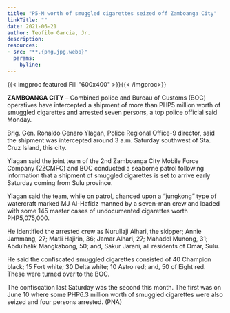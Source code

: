 ```yaml
---
title: "P5-M worth of smuggled cigarettes seized off Zamboanga City"
linkTitle: ""
date: 2021-06-21
author: Teofilo Garcia, Jr.
description:
resources:
- src: "**.{png,jpg,webp}"
  params:
    byline: 
---
```

{{< imgproc featured Fill "600x400" >}}{{< /imgproc>}}

**ZAMBOANGA CITY** –  Combined police and Bureau of Customs (BOC) operatives have intercepted a shipment of more than PHP5 million worth of smuggled cigarettes and arrested seven persons, a top police official said Monday.

Brig. Gen. Ronaldo Genaro Ylagan, Police Regional Office-9 director, said the shipment was intercepted around 3 a.m. Saturday southwest of Sta. Cruz Island, this city.

Ylagan said the joint team of the 2nd Zamboanga City Mobile Force Company (2ZCMFC) and BOC conducted a seaborne patrol following information that a shipment of smuggled cigarettes is set to arrive early Saturday coming from Sulu province.

Ylagan said the team, while on patrol, chanced upon a “jungkong” type of watercraft marked MJ Al-Hafidz manned by a seven-man crew and loaded with some 145 master cases of undocumented cigarettes worth PHP5,075,000.

He identified the arrested crew as Nurullaji Alhari, the skipper; Annie Jammang, 27; Matli Hajirin, 36; Jamar Alhari, 27; Mahadel Munong, 31; Abdulhalik Mangkabong, 50; and, Sakur Jarani, all residents of Omar, Sulu.

He said the confiscated smuggled cigarettes consisted of 40 Champion black; 15 Fort white; 30 Delta white; 10 Astro red; and, 50 of Eight red. These were turned over to the BOC.

The confiscation last Saturday was the second this month. The first was on June 10 where some PHP6.3 million worth of smuggled cigarettes were also seized and four persons arrested. (PNA)